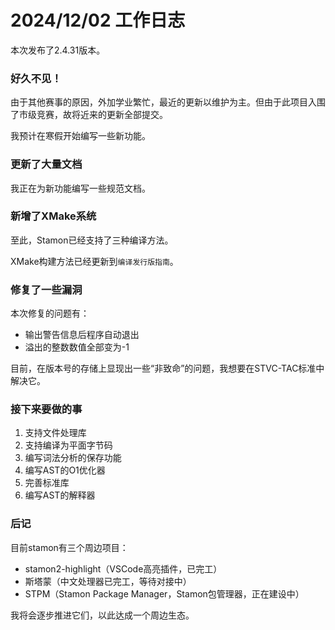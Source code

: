 # 2024/12/02 工作日志

本次发布了2.4.31版本。

### 好久不见！

由于其他赛事的原因，外加学业繁忙，最近的更新以维护为主。但由于此项目入围了市级竞赛，故将近来的更新全部提交。

我预计在寒假开始编写一些新功能。

### 更新了大量文档

我正在为新功能编写一些规范文档。

### 新增了XMake系统

至此，Stamon已经支持了三种编译方法。

XMake构建方法已经更新到``编译发行版指南``。

### 修复了一些漏洞

本次修复的问题有：

* 输出警告信息后程序自动退出
* 溢出的整数数值全部变为-1

目前，在版本号的存储上显现出一些“非致命”的问题，我想要在STVC-TAC标准中解决它。

### 接下来要做的事

1. 支持文件处理库
2. 支持编译为平面字节码
3. 编写词法分析的保存功能
4. 编写AST的O1优化器
5. 完善标准库
6. 编写AST的解释器

### 后记

目前stamon有三个周边项目：
* stamon2-highlight（VSCode高亮插件，已完工）
* 斯塔蒙（中文处理器已完工，等待对接中）
* STPM（Stamon Package Manager，Stamon包管理器，正在建设中）

我将会逐步推进它们，以此达成一个周边生态。
